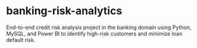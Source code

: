 # banking-risk-analytics
End-to-end credit risk analysis project in the banking domain using Python, MySQL, and Power BI to identify high-risk customers and minimize loan default risk.
